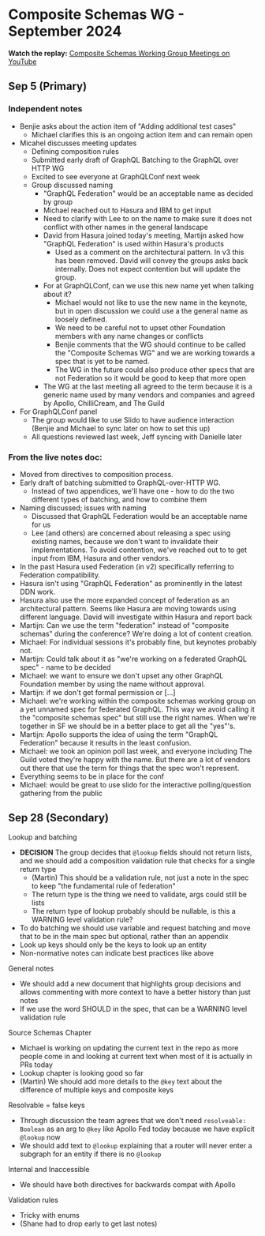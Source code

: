 # Composite Schemas WG - September 2024

**Watch the replay:**
[Composite Schemas Working Group Meetings on YouTube](https://www.youtube.com/playlist?list=PLP1igyLx8foFjxyTg6wPn4pUkZwuAk2GR)

## Sep 5 (Primary)

### Independent notes

* Benjie asks about the action item of "Adding additional test cases"
  * Michael clarifies this is an ongoing action item and can remain open
* Micahel discusses meeting updates
  * Defining composition rules
  * Submitted early draft of GraphQL Batching to the GraphQL over HTTP WG
  * Excited to see everyone at GraphQLConf next week
  * Group discussed naming
    * "GraphQL Federation" would be an acceptable name as decided by group
    * Michael reached out to Hasura and IBM to get input
    * Need to clarify with Lee to on the name to make sure it does not conflict with other names in the general landscape
    * David from Hasura joined today's meeting, Martijn asked how "GraphQL Federation" is used within Hasura's products
      * Used as a comment on the architectural pattern. In v3 this has been removed. David will convey the groups asks back internally. Does not expect contention but will update the group.
    * For at GraphQLConf, can we use this new name yet when talking about it?
      * Michael would not like to use the new name in the keynote, but in open discussion we could use a the general name as loosely defined.
      * We need to be careful not to upset other Foundation members with any name changes or conflicts
      * Benjie comments that the WG should continue to be called the "Composite Schemas WG" and we are working towards a spec that is yet to be named.
      * The WG in the future could also produce other specs that are not Federation so it would be good to keep that more open
    * The WG at the last meeting all agreed to the term because it is a generic name used by many vendors and companies and agreed by Apollo, ChilliCream, and The Guild
 * For GraphQLConf panel
   * The group would like to use Slido to have audience interaction (Benjie and Michael to sync later on how to set this up)
   * All questions reviewed last week, Jeff syncing with Danielle later 

### From the live notes doc:

* Moved from directives to composition process.
* Early draft of batching submitted to GraphQL-over-HTTP WG.
    * Instead of two appendices, we'll have one - how to do the two different types of batching, and how to combine them
* Naming discussed; issues with naming
    * Discussed that GraphQL Federation would be an acceptable name for us
    * Lee (and others) are concerned about releasing a spec using existing names, because we don't want to invalidate their implementations. To avoid contention, we've reached out to to get input from IBM, Hasura and other vendors.
* In the past Hasura used Federation (in v2) specifically referring to Federation compatibility.
* Hasura isn't using "GraphQL Federation" as prominently in the latest DDN work. 
* Hasura also use the more expanded concept of federation as an architectural pattern. Seems like Hasura are moving towards using different language. David will investigate within Hasura and report back
* Martijn: Can we use the term "federation" instead of "composite schemas" during the conference? We're doing a lot of content creation.
* Michael: For individual sessions it's probably fine, but keynotes probably not.
* Martijn: Could talk about it as "we're working on a federated GraphQL spec" - name to be decided
* Michael: we want to ensure we don't upset any other GraphQL Foundation member by using the name without approval.
* Martijn: if we don't get formal permission or [...]
* Michael: we're working within the composite schemas working group on a yet unnamed spec for federated GraphQL. This way we avoid calling it the "composite schemas spec" but still use the right names. When we're together in SF we should be in a better place to get all the "yes"'s.
* Martijn: Apollo supports the idea of using the term "GraphQL Federation" because it results in the least confusion.
* Michael: we took an opinion poll last week, and everyone including The Guild voted they're happy with the name. But there are a lot of vendors out there that use the term for things that the spec won't represent.
* Everything seems to be in place for the conf 
* Michael: would be great to use slido for the interactive polling/question gathering from the public


## Sep 28 (Secondary)

Lookup and batching
* **DECISION** The group decides that `@lookup` fields should not return lists, and we should add a composition validation rule that checks for a single return type
  * (Martin) This should be a validation rule, not just a note in the spec to keep "the fundamental rule of federation"
  * The return type is the thing we need to validate, args could still be lists
  * The return type of lookup probably should be nullable, is this a WARNING level validation rule?
* To do batching we should use variable and request batching and move that to be in the main spec but optional, rather than an appendix
* Look up keys should only be the keys to look up an entity
* Non-normative notes can indicate best practices like above

General notes
* We should add a new document that highlights group decisions and allows commenting with more context to have a better history than just notes
* If we use the word SHOULD in the spec, that can be a WARNING level validation rule

Source Schemas Chapter
* Michael is working on updating the current text in the repo as more people come in and looking at current text when most of it is actually in PRs today
* Lookup chapter is looking good so far
* (Martin) We should add more details to the `@key` text about the difference of multiple keys and composite keys

Resolvable = false keys
* Through discussion the team agrees that we don't need `resolveable: Boolean` as an arg to `@key` like Apollo Fed today because we have explicit `@lookup` now
* We should add text to `@lookup` explaining that a router will never enter a subgraph for an entity if there is no `@lookup`

Internal and Inaccessible
* We should have both directives for backwards compat with Apollo

Validation rules
* Tricky with enums
* (Shane had to drop early to get last notes)
